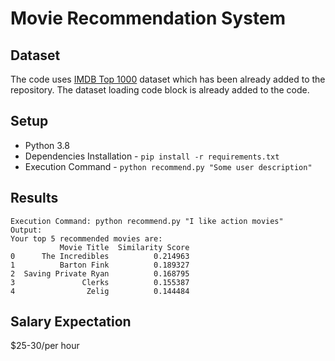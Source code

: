 # Movie Recommendation System

## Dataset
The code uses [IMDB Top 1000](https://www.kaggle.com/datasets/harshitshankhdhar/imdb-dataset-of-top-1000-movies-and-tv-shows) dataset which has been already added to the repository. The dataset loading code block is already added to the code.

## Setup
- Python 3.8
- Dependencies Installation - `pip install -r requirements.txt`
- Execution Command - `python recommend.py "Some user description"`

## Results
```
Execution Command: python recommend.py "I like action movies"
Output:
Your top 5 recommended movies are:
           Movie Title  Similarity Score
0      The Incredibles          0.214963
1          Barton Fink          0.189327
2  Saving Private Ryan          0.168795
3               Clerks          0.155387
4                Zelig          0.144484
``` 

## Salary Expectation
$25-30/per hour

